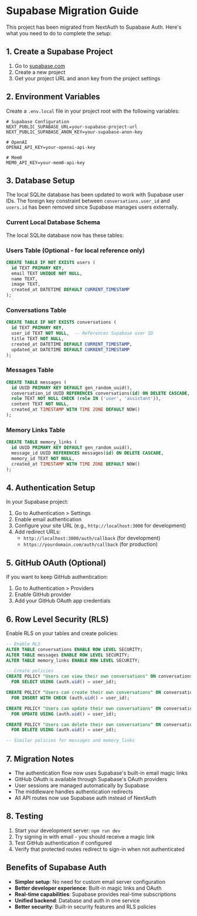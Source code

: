 # Supabase Migration Guide

This project has been migrated from NextAuth to Supabase Auth. Here's what you need to do to complete the setup:

## 1. Create a Supabase Project

1. Go to [supabase.com](https://supabase.com)
2. Create a new project
3. Get your project URL and anon key from the project settings

## 2. Environment Variables

Create a `.env.local` file in your project root with the following variables:

```env
# Supabase Configuration
NEXT_PUBLIC_SUPABASE_URL=your-supabase-project-url
NEXT_PUBLIC_SUPABASE_ANON_KEY=your-supabase-anon-key

# OpenAI
OPENAI_API_KEY=your-openai-api-key

# Mem0
MEM0_API_KEY=your-mem0-api-key
```

## 3. Database Setup

The local SQLite database has been updated to work with Supabase user IDs. The foreign key constraint between `conversations.user_id` and `users.id` has been removed since Supabase manages users externally.

### Current Local Database Schema

The local SQLite database now has these tables:

### Users Table (Optional - for local reference only)
```sql
CREATE TABLE IF NOT EXISTS users (
  id TEXT PRIMARY KEY,
  email TEXT UNIQUE NOT NULL,
  name TEXT,
  image TEXT,
  created_at DATETIME DEFAULT CURRENT_TIMESTAMP
);
```

### Conversations Table
```sql
CREATE TABLE IF NOT EXISTS conversations (
  id TEXT PRIMARY KEY,
  user_id TEXT NOT NULL,  -- References Supabase user ID
  title TEXT NOT NULL,
  created_at DATETIME DEFAULT CURRENT_TIMESTAMP,
  updated_at DATETIME DEFAULT CURRENT_TIMESTAMP
);
```

### Messages Table
```sql
CREATE TABLE messages (
  id UUID PRIMARY KEY DEFAULT gen_random_uuid(),
  conversation_id UUID REFERENCES conversations(id) ON DELETE CASCADE,
  role TEXT NOT NULL CHECK (role IN ('user', 'assistant')),
  content TEXT NOT NULL,
  created_at TIMESTAMP WITH TIME ZONE DEFAULT NOW()
);
```

### Memory Links Table
```sql
CREATE TABLE memory_links (
  id UUID PRIMARY KEY DEFAULT gen_random_uuid(),
  message_id UUID REFERENCES messages(id) ON DELETE CASCADE,
  memory_id TEXT NOT NULL,
  created_at TIMESTAMP WITH TIME ZONE DEFAULT NOW()
);
```

## 4. Authentication Setup

In your Supabase project:

1. Go to Authentication > Settings
2. Enable email authentication
3. Configure your site URL (e.g., `http://localhost:3000` for development)
4. Add redirect URLs:
   - `http://localhost:3000/auth/callback` (for development)
   - `https://yourdomain.com/auth/callback` (for production)

## 5. GitHub OAuth (Optional)

If you want to keep GitHub authentication:

1. Go to Authentication > Providers
2. Enable GitHub provider
3. Add your GitHub OAuth app credentials

## 6. Row Level Security (RLS)

Enable RLS on your tables and create policies:

```sql
-- Enable RLS
ALTER TABLE conversations ENABLE ROW LEVEL SECURITY;
ALTER TABLE messages ENABLE ROW LEVEL SECURITY;
ALTER TABLE memory_links ENABLE ROW LEVEL SECURITY;

-- Create policies
CREATE POLICY "Users can view their own conversations" ON conversations
  FOR SELECT USING (auth.uid() = user_id);

CREATE POLICY "Users can create their own conversations" ON conversations
  FOR INSERT WITH CHECK (auth.uid() = user_id);

CREATE POLICY "Users can update their own conversations" ON conversations
  FOR UPDATE USING (auth.uid() = user_id);

CREATE POLICY "Users can delete their own conversations" ON conversations
  FOR DELETE USING (auth.uid() = user_id);

-- Similar policies for messages and memory_links
```

## 7. Migration Notes

- The authentication flow now uses Supabase's built-in email magic links
- GitHub OAuth is available through Supabase's OAuth providers
- User sessions are managed automatically by Supabase
- The middleware handles authentication redirects
- All API routes now use Supabase auth instead of NextAuth

## 8. Testing

1. Start your development server: `npm run dev`
2. Try signing in with email - you should receive a magic link
3. Test GitHub authentication if configured
4. Verify that protected routes redirect to sign-in when not authenticated

## Benefits of Supabase Auth

- **Simpler setup**: No need for custom email server configuration
- **Better developer experience**: Built-in magic links and OAuth
- **Real-time capabilities**: Supabase provides real-time subscriptions
- **Unified backend**: Database and auth in one service
- **Better security**: Built-in security features and RLS policies
